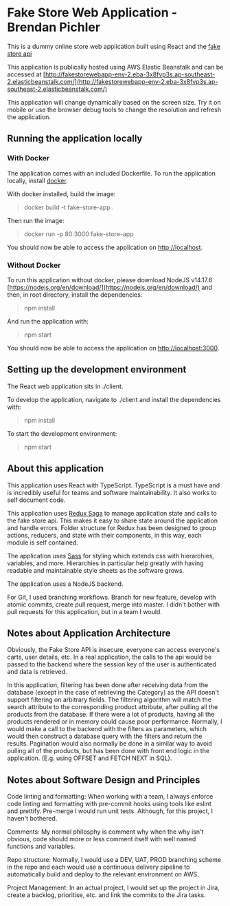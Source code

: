 # Fake Store Web Application - Brendan Pichler

This is a dummy online store web application built using React and the [fake store api](http://fakestoreapi.com/)

This application is publically hosted using AWS Elastic Beanstalk and can be accessed at [http://fakestorewebapp-env-2.eba-3x8fvp3s.ap-southeast-2.elasticbeanstalk.com/](http://fakestorewebapp-env-2.eba-3x8fvp3s.ap-southeast-2.elasticbeanstalk.com/)

This application will change dynamically based on the screen size. Try it on mobile or use the browser debug tools to change the resolution and refresh the application.

## Running the application locally

### With Docker

The application comes with an included Dockerfile. To run the application locally, install [docker](https://www.docker.com/).

With docker installed, build the image:

> docker build -t fake-store-app . 

Then run the image:

> docker run -p 80:3000 fake-store-app

You should now be able to access the application on [http://localhost](http://localhost).

### Without Docker

To run this application without docker, please download NodeJS v14.17.6 [https://nodejs.org/en/download/](https://nodejs.org/en/download/) and then, in root directory, install the dependencies:

> npm install

And run the application with:

> npm start

You should now be able to access the application on [http://localhost:3000](http://localhost:3000).

## Setting up the development environment

The React web application sits in ./client.

To develop the application, navigate to ./client and install the dependencies with:

> npm install

To start the development environment:

> npm start

## About this application

This application uses React with TypeScript. TypeScript is a must have and is incredibly useful for teams and software maintainability. It also works to self document code.

This application uses [Redux Saga](https://redux-saga.js.org/) to manage application state and calls to the fake store api. This makes it easy to share state around the application and handle errors. Folder structure for Redux has been designed to group actions, reducers, and state with their components, in this way, each module is self contained.

The application uses [Sass](https://sass-lang.com/) for styling which extends css with hierarchies, variables, and more. Hierarchies in particular help greatly with having readable and maintainable style sheets as the software grows.

The application uses a NodeJS backend.

For Git, I used branching workflows. Branch for new feature, develop with atomic commits, create pull request, merge into master. I didn't bother with pull requests for this application, but in a team I would.

## Notes about Application Architecture

Obviously, the Fake Store API is insecure, everyone can access everyone's carts, user details, etc. In a real application, the calls to the api would be passed to the backend where the session key of the user is authenticated and data is retrieved.

In this application, filtering has been done after receiving data from the database (except in the case of retrieving the Category) as the API doesn't support filtering on arbitrary fields. The filtering algorithm will match the search attribute to the corresponding product attribute, after pulling all the products from the database. If there were a lot of products, having all the products rendered or in memory could cause poor performance. Normally, I would make a call to the backend with the filters as parameters, which would then construct a database query with the filters and return the results. Pagination would also normally be done in a similar way to avoid pulling all of the products, but has been done with front end logic in the application. (E.g. using OFFSET and FETCH NEXT in SQL).

## Notes about Software Design and Principles

Code linting and formatting: When working with a team, I always enforce code linting and formatting with pre-commit hooks using tools like eslint and prettify. Pre-merge I would run unit tests. Although, for this project, I haven't bothered.

Comments: My normal philosphy is comment why when the why isn't obvious, code should more or less comment itself with well named functions and variables.

Repo structure: Normally, I would use a DEV, UAT, PROD branching scheme in the repo and each would use a continuous delivery pipeline to automatically build and deploy to the relevant environment on AWS.

Project Management: In an actual project, I would set up the project in Jira, create a backlog, prioritise, etc. and link the commits to the Jira tasks.

